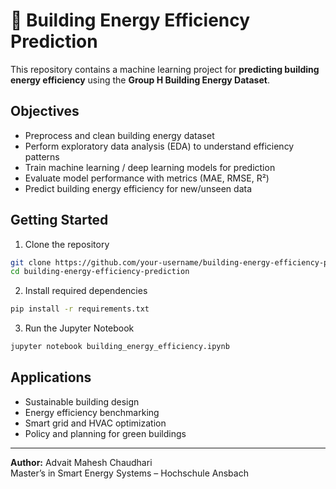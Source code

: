 # 🏢 Building Energy Efficiency Prediction

This repository contains a machine learning project for **predicting building energy efficiency** using the **Group H Building Energy Dataset**.

## Objectives
- Preprocess and clean building energy dataset  
- Perform exploratory data analysis (EDA) to understand efficiency patterns  
- Train machine learning / deep learning models for prediction  
- Evaluate model performance with metrics (MAE, RMSE, R²)  
- Predict building energy efficiency for new/unseen data  

## Getting Started
1. Clone the repository  
```bash
git clone https://github.com/your-username/building-energy-efficiency-prediction.git
cd building-energy-efficiency-prediction
```

2. Install required dependencies  
```bash
pip install -r requirements.txt
```

3. Run the Jupyter Notebook  
```bash
jupyter notebook building_energy_efficiency.ipynb
```

## Applications
- Sustainable building design  
- Energy efficiency benchmarking  
- Smart grid and HVAC optimization  
- Policy and planning for green buildings  

---
**Author:** Advait Mahesh Chaudhari  
Master’s in Smart Energy Systems – Hochschule Ansbach  
